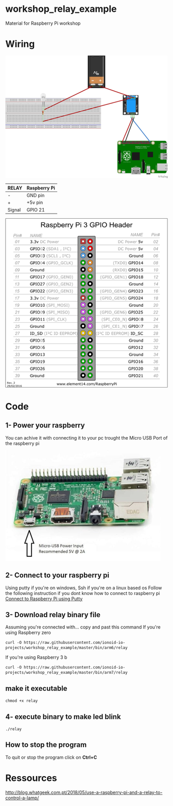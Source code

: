 # workshop_relay_example
Material for Raspberry Pi workshop

# Wiring

![Lighting an LED](doc/img/relay_bb.png)

|RELAY                | Raspberry Pi                  |
|-------------------|---------------------------------|
|-                  | GND pin                         |
|+                  | +5v pin                         |
|Signal             | GPIO 21                         |

![wiring](doc/img/gpio.png)

# Code

## 1- Power your raspberry

You can achive it with connecting it to your pc trought the Micro USB Port of the raspberry pi

![power](doc/img/1-min.jpg)

## 2- Connect to your raspberry pi
Using putty if you're on windows, Ssh if you're on a linux based os
Follow the following instruction if you dont know how to connect to raspberry pi
[Connect to Raspberry Pi using Putty](https://github.com/ionoid-io-projects/workshop/blob/master/doc/od-iot-raspbian-rpi-zero-windows.md#5-first-boot)

## 3- Download relay binary file

Assuming you're connected with... copy and past this command
If you're using Raspberry zero
```
curl -O https://raw.githubusercontent.com/ionoid-io-projects/workshop_relay_example/master/bin/arm6/relay
```

If you're using Raspberry 3 b
```
curl -O https://raw.githubusercontent.com/ionoid-io-projects/workshop_relay_example/master/bin/arm7/relay
```
## make it executable
```
chmod +x relay
```

## 4- execute binary to make led blink
```
./relay
```

## How to stop the program
To quit or stop the program click on **Ctrl+C**

# Ressources
http://blog.whatgeek.com.pt/2018/05/use-a-raspberry-pi-and-a-relay-to-control-a-lamp/

